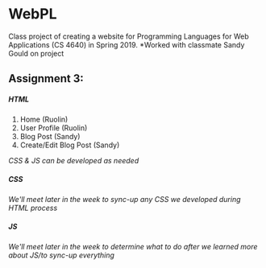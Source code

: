 # WebPL
Class project of creating a website for Programming Languages for Web Applications (CS 4640) in Spring 2019.
*Worked with classmate Sandy Gould on project

## Assignment 3:

##### HTML
1. Home (Ruolin)
2. User Profile (Ruolin)
3. Blog Post (Sandy)
4. Create/Edit Blog Post (Sandy)

*CSS & JS can be developed as needed*

##### CSS
*We'll meet later in the week to sync-up any CSS we developed during HTML process*

##### JS
*We'll meet later in the week to determine what to do after we learned more about JS/to sync-up everything*
